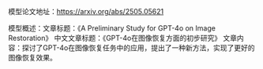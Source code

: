 模型论文地址：https://arxiv.org/abs/2505.05621

模型概述：文章标题：《A Preliminary Study for GPT-4o on Image Restoration》
中文文章标题：《GPT-4o在图像恢复方面的初步研究》
文章内容：探讨了GPT-4o在图像恢复任务中的应用，提出了一种新方法，实现了更好的图像恢复效果。
